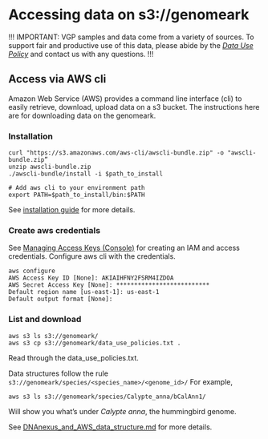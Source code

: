 # Accessing data on s3://genomeark

!!! IMPORTANT: VGP samples and data come from a variety of sources. To support fair and productive use of this data, please abide by the [*Data Use Policy*](https://genome10k.soe.ucsc.edu/data-use-policies/) and contact us with any questions. !!!

## Access via AWS cli
Amazon Web Service (AWS) provides a command line interface (cli) to easily retrieve, download, upload data on a s3 bucket.
The instructions here are for downloading data on the genomeark.

### Installation

```
curl "https://s3.amazonaws.com/aws-cli/awscli-bundle.zip" -o "awscli-bundle.zip”
unzip awscli-bundle.zip
./awscli-bundle/install -i $path_to_install

# Add aws cli to your environment path
export PATH=$path_to_install/bin:$PATH
```

See [installation guide](https://docs.aws.amazon.com/cli/latest/userguide/awscli-install-bundle.html#install-bundle-user) for more details.

### Create aws credentials
See [Managing Access Keys (Console)](https://docs.aws.amazon.com/IAM/latest/UserGuide/id_credentials_access-keys.html#Using_CreateAccessKey) for creating an IAM and access credentials.
Configure aws cli with the credentials.
```
aws configure
AWS Access Key ID [None]: AKIAIHFNY2FSRM4IZDOA
AWS Secret Access Key [None]: **************************
Default region name [us-east-1]: us-east-1
Default output format [None]:
```

### List and download
```
aws s3 ls s3://genomeark/
aws s3 cp s3://genomeark/data_use_policies.txt .
```

Read through the data_use_policies.txt.

Data structures follow the rule `s3://genomeark/species/<species_name>/<genome_id>/`
For example,
```
aws s3 ls s3://genomeark/species/Calypte_anna/bCalAnn1/
```
Will show you what’s under <i>Calypte anna</i>, the hummingbird genome.

See [DNAnexus_and_AWS_data_structure.md](https://github.com/VGP/vgp-assembly/blob/master/DNAnexus_and_AWS_data_structure.md) for more details.
